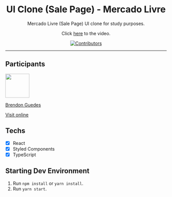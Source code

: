 <h1 align="center">
UI Clone (Sale Page) - Mercado Livre
</h1>

<p align="center">Mercado Livre (Sale Page) UI clone for study purposes.</p>
<p align="center">Click <a href="https://www.youtube.com/watch?v=APs_xQ2hUOE">here</a> to the video.</p>

<p align="center">
  <a href="https://github.com/rocketseat-content/youtube-clone-mercadolivre/graphs/contributors">
    <img src="https://img.shields.io/github/contributors/rocketseat-content/youtube-clone-mercadolivre?color=%236633cc&logoColor=%236633cc&style=flat" alt="Contributors">
  </a>
</p>

<hr>

## Participants

[<img src="https://avatars0.githubusercontent.com/u/53941150?s=400&u=7c239546bbf367580bd53c6bc7af403e2863f543&v=4" width="75px;"/>](https://github.com/brendonguedes)

[Brendon Guedes](https://github.com/brendonguedes)

[Visit online](https://ui-clone-mercado-livre.vercel.app/)

## Techs

- [x] React
- [x] Styled Components
- [x] TypeScript

## Starting Dev Environment

1. Run `npm install` or `yarn install`.<br />
2. Run `yarn start`.<br />
